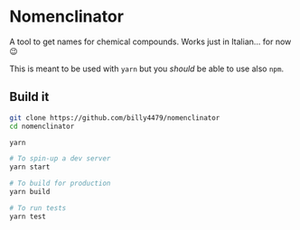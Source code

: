 # Nomenclinator

A tool to get names for chemical compounds. Works just in Italian... for now 😉

This is meant to be used with `yarn` but you _should_ be able to use also `npm`.

## Build it

```bash
git clone https://github.com/billy4479/nomenclinator
cd nomenclinator

yarn

# To spin-up a dev server
yarn start

# To build for production
yarn build

# To run tests
yarn test

```
